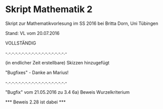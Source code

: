 # Skript Mathematik 2

Skript zur Mathematikvorlesung im SS 2016 bei Britta Dorn, Uni Tübingen

Stand: VL vom 20.07.2016

VOLLSTÄNDIG

-.-.-.-.-.-.-.-.-.-.-.-.-.-.-.-.-.-.-

(in endlicher Zeit erstellbare) Skizzen hinzugefügt

"Bugfixes" - Danke an Marius!

-.-.-.-.-.-.-.-.-.-.-.-.-.-.-.-.-.-.-

"Bugfix" vom 21.05.2016 zu 3.4 6a) Beweis Wurzelkriterium

*** Beweis 2.28 ist dabei ***

